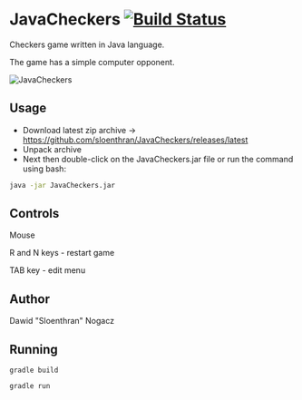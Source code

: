 # JavaCheckers [![Build Status](https://travis-ci.org/sloenthran/JavaCheckers.svg?branch=master)](https://travis-ci.org/sloenthran/JavaCheckers)

Checkers game written in Java language.

The game has a simple computer opponent.

![JavaCheckers](https://raw.githubusercontent.com/sloenthran/JavaCheckers/master/src/main/resources/screen.png)


## Usage

* Download latest zip archive -> https://github.com/sloenthran/JavaCheckers/releases/latest
* Unpack archive
* Next then double-click on the JavaCheckers.jar file or run the command using bash:

```bash
java -jar JavaCheckers.jar
```
## Controls

Mouse

R and N keys - restart game

TAB key - edit menu

## Author
Dawid "Sloenthran" Nogacz


## Running

```
gradle build

gradle run
```
